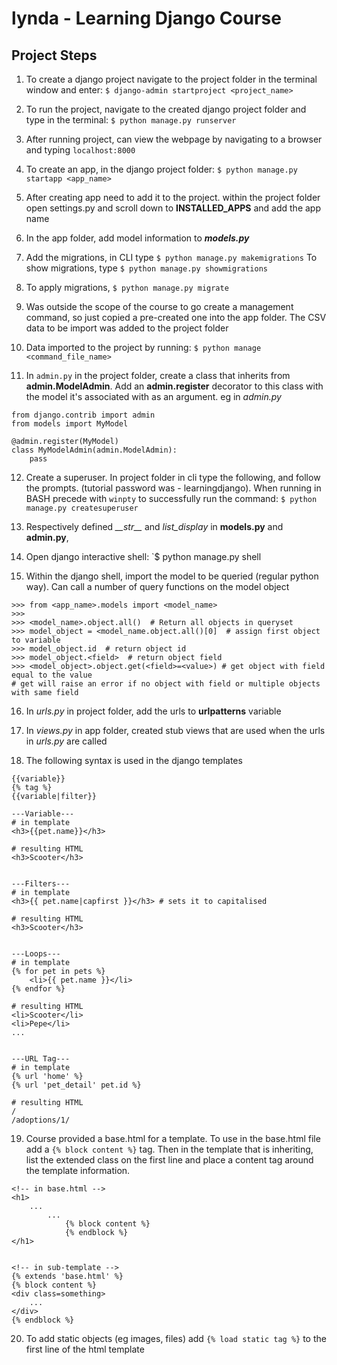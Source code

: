 # lynda - Learning Django Course

## Project Steps
1. To create a django project navigate to the project folder in the terminal window and enter: 
    `$ django-admin startproject <project_name>`

2. To run the project, navigate to the created django project folder and type in the terminal:
    `$ python manage.py runserver`

3. After running project, can view the webpage by navigating to a browser and typing `localhost:8000`

4. To create an app, in the django project folder:
    `$ python manage.py startapp <app_name>`

5. After creating app need to add it to the project. within the project folder open settings.py and scroll down to **INSTALLED_APPS** and add the app name

6. In the app folder, add model information to __*models.py*__

7. Add the migrations, in CLI type
    `$ python manage.py makemigrations`
To show migrations, type
    `$ python manage.py showmigrations`

8. To apply migrations,
    `$ python manage.py migrate`

9. Was outside the scope of the course to go create a management command, so just copied a pre-created one into the app folder. The CSV data to be import was added to the project folder

10. Data imported to the project by running:
    `$ python manage <command_file_name>`

11. In `admin.py` in the project folder, create a class that inherits from **admin.ModelAdmin**. Add an **admin.register** decorator to this class with the model it's associated with as an argument. eg in _admin.py_
```
from django.contrib import admin
from models import MyModel

@admin.register(MyModel)
class MyModelAdmin(admin.ModelAdmin):
    pass
```

12. Create a superuser. In project folder in cli type the following, and follow the prompts. (tutorial password was - learningdjango). When running in BASH precede with `winpty` to successfully run the command:
    `$ python manage.py createsuperuser` 

13. Respectively defined *\_\_str\_\_* and _list\_display_ in **models.py** and **admin.py**, 

14. Open django interactive shell: 
    `$ python manage.py shell

15. Within the django shell, import the model to be queried (regular python way). Can call a number of query functions on the model object
```
>>> from <app_name>.models import <model_name>
>>>
>>> <model_name>.object.all()  # Return all objects in queryset
>>> model_object = <model_name.object.all()[0]  # assign first object to variable
>>> model_object.id  # return object id
>>> model_object.<field>  # return object field
>>> <model_object>.object.get(<field>=<value>) # get object with field equal to the value
# get will raise an error if no object with field or multiple objects with same field 
```

16. In _urls.py_ in project folder, add the urls to **urlpatterns** variable

17. In _views.py_ in app folder, created stub views that are used when the urls in _urls.py_ are called

18. The following syntax is used in the django templates
```
{{variable}}
{% tag %}
{{variable|filter}}

---Variable---
# in template
<h3>{{pet.name}}</h3>

# resulting HTML
<h3>Scooter</h3>


---Filters---
# in template
<h3>{{ pet.name|capfirst }}</h3> # sets it to capitalised

# resulting HTML
<h3>Scooter</h3>


---Loops---
# in template
{% for pet in pets %}
    <li>{{ pet.name }}</li>
{% endfor %}

# resulting HTML
<li>Scooter</li>
<li>Pepe</li>
...


---URL Tag---
# in template
{% url 'home' %}
{% url 'pet_detail' pet.id %}

# resulting HTML
/
/adoptions/1/

``` 

19. Course provided a base.html for a template. To use in the base.html file add a `{% block content %}` tag. Then in the template that is inheriting, list the extended class on the first line and place a content tag around the template information.
```
<!-- in base.html -->
<h1>
    ...
    	...
            {% block content %}
            {% endblock %}
</h1>


<!-- in sub-template -->
{% extends 'base.html' %}
{% block content %}
<div class=something>
    ...
</div>
{% endblock %}
```

20. To add static objects (eg images, files) add `{% load static tag %}` to the first line of the html template
